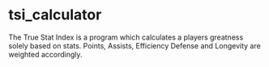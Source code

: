 # tsi_calculator
The True Stat Index is a program which calculates a players greatness solely based on stats. Points, Assists, Efficiency Defense and Longevity are weighted accordingly.

